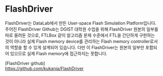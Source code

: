 # FlashDriver
FlashDriver는 DataLab에서 만든 User-space Flash Simulation Platform입니다.  
주어진 FlashDriver Github는 DGIST 대학원 수업을 위해 FlashDriver 원본의 일부를 따로 올려둔 것으로, FTLBox 같이 알고리즘 문제 수준에서 FTL을 간단하게 구현하는 것이 아니라 실제 Flash memory device를 관리하는 Flash memory controller로서의 역할을 할 수 있게 설계되어 있습니다. 다만 이 FlashDriver는 원본의 일부만 포함되어 있으므로 실제 Flash memory에 접근하지는 못합니다.

[FlashDriver github]  
https://github.com/kukania/FlashDriver